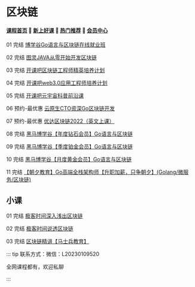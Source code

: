 # 区块链

#### [**课程首页**](../../README.md) 💖 [**新上好课**](./xshk.md) 💖 [**热门推荐**](./rmtj.md) 💖 [**会员中心**](./vip.md)

01 完结 [博学谷Go语言与区块链在线就业班](https://www.boxuegu.com/class/detail-1125.html)

02 完结 [图灵JAVA从零开始开发区块链](https://vip.tulingxueyuan.cn/detail/p_602e542ee4b0f176aed258eb/6)

03 完结 [开课吧区块链工程师精英培养计划](https://wx.kaikeba.com/vipcourse/tye3hvurya/6o38qeuxe9)

04 完结 [开课吧web3.0应用工程师培养计划](https://wx.kaikeba.com/vipcourse/tye3hvurya/6o38qeuxe9)

05 完结 [开课吧元宇宙科普前沿课](http://leaaiv.cn/project-1/doc-82/)

06 预约-最优惠 [云原生CTO资深Go区块链开发](https://appc3qeyofl7606.h5.xiaoeknow.com/v1/goods/goods_detail/p_61e93827e4b054255d986649?type=3)

07 预约-最优惠 [优达区块链2022（英文上课）](https://www.udacity.com/course/blockchain-developer-nanodegree--nd1309)

08 完结 [黑马博学谷【年度钻石会员】Go语言与区块链](https://www.boxuegu.com/class/outline-1275.html)

09 完结 [黑马博学谷【季度铂金会员】Go语言与区块链](https://www.boxuegu.com/class/outline-1274.html)

10 完结 [黑马博学谷【月度黄金会员】Go语言与区块链](https://www.boxuegu.com/class/outline-1273.html)

11 完结 [【朝夕教育】Go高端全栈架构师【升职加薪，只争朝夕】(Golang/微服务/区块链)](https://ke.qq.com/course/5027527)

## 小课

01 完结 [极客时间深入浅出区块链](https://time.geekbang.org/column/intro/100005701)

02 完结 [极客时间说透区块链](https://time.geekbang.org/column/intro/100084201)

03 完结 [区块链精讲【马士兵教育】](https://ke.qq.com/course/34498471)



::: tip
联系方式：微信：L20230109520

全网课程都有，欢迎私聊

 

:::